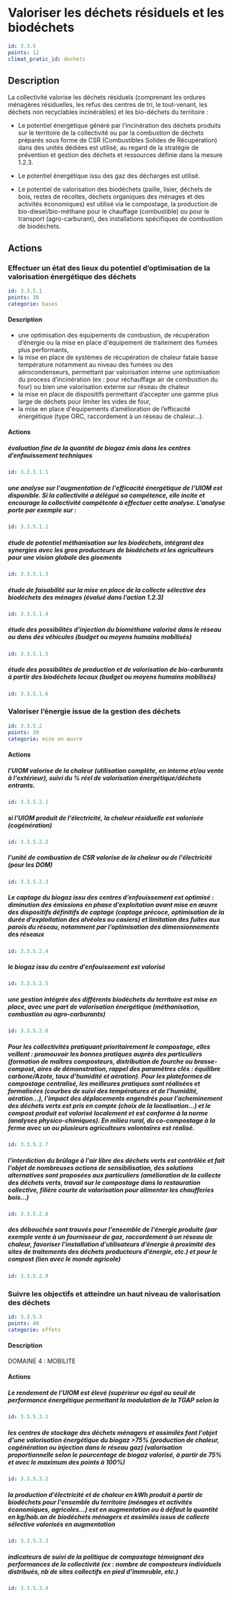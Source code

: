 # Valoriser les déchets résiduels et les biodéchets
```yaml
id: 3.3.5
points: 12
climat_pratic_id: dechets
```
## Description
La collectivité valorise les déchets résiduels (comprenant les ordures ménagères résiduelles, les refus des centres de tri, le tout-venant, les déchets non recyclables incinérables) et les bio-déchets du territoire :

- Le potentiel énergétique généré par l’incinération des déchets produits sur le territoire de la collectivité ou par la combustion de déchets préparés sous forme de CSR (Combustibles Solides de Récupération) dans des unités dédiées est utilisé, au regard de la stratégie de prévention et gestion des déchets et ressources définie dans la mesure 1.2.3.

- Le potentiel énergétique issu des gaz des décharges est utilisé.

- Le potentiel de valorisation des biodéchets (paille, lisier, déchets de bois, restes de récoltes, déchets organiques des ménages et des activités économiques) est utilisé via le compostage, la production de bio-diesel/bio-méthane pour le chauffage (combustible) ou pour le transport (agro-carburant), des installations spécifiques de combustion de biodéchets.


## Actions
### Effectuer un état des lieux du potentiel d’optimisation de la valorisation énergétique des déchets
```yaml
id: 3.3.5.1
points: 30
categorie: bases
```
#### Description
* une  optimisation des équipements de combustion, de récupération d’énergie ou la mise en place d'équipement de traitement des fumées plus performants,
* la mise en place de systèmes de récupération de chaleur fatale basse température notamment au niveau des fumées ou des aérocondenseurs, permettant par valorisation interne une optimisation du process d’incinération (ex : pour réchauffage air de combustion du four) ou bien une valorisation externe sur réseau de chaleur
* la mise en place de dispositifs permettant d’accepter une gamme plus large de déchets pour limiter les vides de four,
* la mise en place d'équipements d’amélioration de l’efficacité énergétique (type ORC, raccordement à un réseau de chaleur...).

#### Actions
##### évaluation fine de la quantité de biogaz émis dans les centres d’enfouissement techniques
```yaml
id: 3.3.5.1.1
```

##### une analyse sur l'augmentation de l'efficacité énergétique de l'UIOM est disponible. Si la collectivité a délégué sa compétence, elle incite et encourage la collectivité compétente à effectuer cette analyse. L’analyse porte par exemple sur :
```yaml
id: 3.3.5.1.2
```

##### étude de potentiel méthanisation sur les biodéchets, intégrant des synergies avec les gros producteurs de biodéchets et les agriculteurs pour une vision globale des gisements
```yaml
id: 3.3.5.1.3
```

##### étude de faisabilité sur la mise en place de la collecte sélective des biodéchets des ménages (évalué dans l’action 1.2.3)
```yaml
id: 3.3.5.1.4
```

##### étude des possibilités d'injection du biométhane valorisé dans le réseau ou dans des véhicules (budget ou moyens humains mobilisés)
```yaml
id: 3.3.5.1.5
```

##### étude des possibilités de production et de valorisation de bio-carburants à partir des biodéchets locaux (budget ou moyens humains mobilisés)
```yaml
id: 3.3.5.1.6
```


### Valoriser l’énergie issue de la gestion des déchets
```yaml
id: 3.3.5.2
points: 30
categorie: mise en œuvre
```
#### Actions
##### l'UIOM valorise de la chaleur (utilisation complète, en interne et/ou vente à l'extérieur), suivi du % réel de valorisation énergétique/déchets entrants.
```yaml
id: 3.3.5.2.1
```

##### si l'UIOM produit de l'électricité, la chaleur résiduelle est valorisée (cogénération)
```yaml
id: 3.3.5.2.2
```

##### l'unité de combustion de CSR valorise de la chaleur ou de l'électricité (pour les DOM)
```yaml
id: 3.3.5.2.3
```

##### Le captage du biogaz issu des centres d’enfouissement est optimisé : diminution des émissions en phase d’exploitation avant mise en œuvre des dispositifs définitifs de captage (captage précoce, optimisation de la durée d’exploitation des alvéoles ou casiers) et limitation des fuites aux parois du réseau, notamment par l’optimisation des dimensionnements des réseaux
```yaml
id: 3.3.5.2.4
```

##### le biogaz issu du centre d’enfouissement est valorisé
```yaml
id: 3.3.5.2.5
```

##### une gestion intégrée des différents biodéchets du territoire est mise en place, avec une part de valorisation énergétique (méthanisation, combustion ou agro-carburants)
```yaml
id: 3.3.5.2.6
```

##### Pour les collectivités pratiquant prioritairement le compostage, elles veillent : promouvoir les bonnes pratiques auprès des particuliers (formation de maîtres composteurs, distribution de fourche ou brasse-compost, aires de démonstration, rappel des paramètres clés : équilibre carbone/Azote, taux d'humidité et aération). Pour les plateformes de compostage centralisé, les meilleures pratiques sont réalisées et formalisées (courbes de suivi des températures et de l'humidité, aération...), l'impact des déplacements engendrés pour l'acheminement des déchets verts est pris en compte (choix de la localisation...) et le compost produit est valorisé localement et est conforme à la norme (analyses physico-chimiques). En milieu rural, du co-compostage à la ferme avec un ou plusieurs agriculteurs volontaires est réalisé.
```yaml
id: 3.3.5.2.7
```

##### l'interdiction du brûlage à l'air libre des déchets verts est contrôlée et fait l'objet de nombreuses actions de sensibilisation, des solutions alternatives sont proposées aux particuliers (amélioration de la collecte des déchets verts, travail sur le compostage dans la restauration collective, filière courte de valorisation pour alimenter les chaufferies bois...)
```yaml
id: 3.3.5.2.8
```

##### des débouchés sont trouvés pour l'ensemble de l'énergie produite (par exemple vente à un fournisseur de gaz, raccordement à un réseau de chaleur, favoriser l’installation d’utilisateurs d’énergie à proximité des sites de traitements des déchets producteurs d’énergie, etc.) et pour le compost (lien avec le monde agricole)
```yaml
id: 3.3.5.2.9
```


### Suivre les objectifs et atteindre un haut niveau de valorisation des déchets
```yaml
id: 3.3.5.3
points: 40
categorie: effets
```
#### Description
DOMAINE 4 : MOBILITE

#### Actions
##### Le rendement de l'UIOM est élevé (supérieur ou égal au seuil de performance énergétique permettant la modulation de la TGAP selon la
```yaml
id: 3.3.5.3.1
```

##### les centres de stockage des déchets ménagers et assimilés font l'objet d'une valorisation énergétique du biogaz >75%  (production de chaleur, cogénération ou injection dans le réseau gaz) (valorisation proportionnelle selon le pourcentage de biogaz valorisé, à partir de 75% et avec le maximum des points à 100%)
```yaml
id: 3.3.5.3.2
```

##### la production d’électricité et de chaleur en kWh produit à partir de biodéchets pour l'ensemble du territoire (ménages et activités économiques, agricoles...) est en augmentation ou à défaut la quantité en kg/hab.an de biodéchets ménagers et assimilés issus de collecte sélective valorisés en augmentation
```yaml
id: 3.3.5.3.3
```

##### indicateurs de suivi de la politique de compostage témoignant des performances de la collectivité (ex : nombre de composteurs individuels distribués, nb de sites collectifs en pied d'immeuble, etc.)
```yaml
id: 3.3.5.3.4
```


